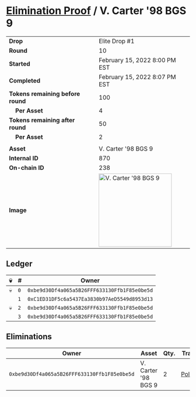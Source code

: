 # [Elimination Proof](./readme.md) / V. Carter &#039;98 BGS 9

|||
|---|---|
| **Drop** | Elite Drop #1 |
| **Round** | 10 |
| **Started** | February 15, 2022 8:00 PM EST |
| **Completed** | February 15, 2022 8:07 PM EST |
| **Tokens remaining before round** | 100 |
| **&nbsp;&nbsp;&nbsp;&nbsp;Per Asset** | 4 |
| **Tokens remaining after round** | 50 |
| **&nbsp;&nbsp;&nbsp;&nbsp;Per Asset** | 2 |
| | |
| **Asset** | V. Carter &#039;98 BGS 9 |
| **Internal ID** | 870 |
| **On-chain ID** | 238 |
| **Image** | <img src="https://tcdn.blokpax.com/95836cf2-27c0-4dae-8cdc-1d447a9a7492/2a53c1da8f1575bfd824a5422a219e417c499355edd06256b8f539775709344f.png" height="200" alt="V. Carter &#039;98 BGS 9" /> |

## Ledger

| 💀 | # | Owner |
| --- | --- | --- |
| 💀 | `0` | `0xbe9d30Df4a065a5B26FFF633130Ffb1F85e0be5d` |
|  | `1` | `0xC1ED31DF5c6a5437Ea3830b97AeD5549d8953d13` |
| 💀 | `2` | `0xbe9d30Df4a065a5B26FFF633130Ffb1F85e0be5d` |
|  | `3` | `0xbe9d30Df4a065a5B26FFF633130Ffb1F85e0be5d` |


## Eliminations

| Owner | Asset | Qty. | Transaction |
| --- | --- | --- | --- |
| `0xbe9d30Df4a065a5B26FFF633130Ffb1F85e0be5d` | V. Carter '98 BGS 9 | 2 | [Polygonscan](https://polygonscan.com/tx/0x4dc2b073e873a5221322eaa09536df42fecefb3b76d111d1083b37e86e218c45) |
